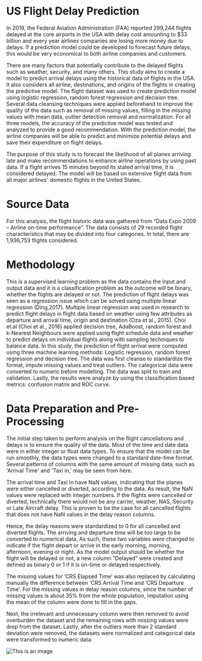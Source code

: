 # US Flight Delay Prediction

In 2019, the Federal Aviation Administration (FAA) reported 299,244 flights delayed at the core airports in the USA with delay cost amounting to $33 billion and every year airlines companies are losing more money due to delays. If a prediction model could be developed to forecast future delays, this would be very economical to both airline companies and customers.

There are many factors that potentially contribute to the delayed flights such as weather, security, and many others. This study aims to create a model to predict arrival delays using the historical data of flights in the USA. It also considers all airline, destinations, and
origins of the flights in creating the predictive model. The flight dataset was used to create prediction model using logistic regression,
random forest regression and decision tree. Several data cleansing techniques were applied beforehand to improve the quality of the data such as removal of missing values, filling in the missing values with mean data, outlier detection removal and normalization. For all three
models, the accuracy of the predictive model was tested and analyzed to provide a good recommendation. With the prediction model, the airline companies will be able to predict and minimize potential delays and save their expenditure on flight delays.

The purpose of this study is to forecast the likelihood of all planes arriving late and make recommendations to enhance airline operations by using past data. If a flight arrives 15 minutes beyond its stated arrival time, it is considered delayed. The model will be based on extensive flight data from all major airlines' domestic flights in the United States.

# Source Data
For this analysis, the flight historic data was gathered from “Data Expo 2009 – Airline on-time performance”. The data consists of 29 recorded flight characteristics that may be divided into four categories. In total, there are 1,936,753 flights considered.

# Methodology

This is a supervised learning problem as the data contains the input and output data and it is a classification problem as the outcome will be binary, whether the flights are delayed or not. The prediction of flight delays was seen as a regression issue which can be solved using
multiple linear regression (Ding,2017). Multiple linear regression was used in research to predict flight delays in flight data based on weather using few attributes as departure and arrival time, origin and destination (Oza et al., 2015). Choi et.al (Choi et al., 2016) applied decision tree, AdaBoost, random forest and k-Nearest Neighbours were applied using flight schedule data and weather to predict delays on individual flights along with sampling techniques to
balance data. In this study, the prediction of flight arrival were computed using three machine learning methods: Logistic regression, random forest regression and decision tree. The data was first cleanse to standardize the format, impute missing values and treat outliers. The categorical data were converted to numeric before modelling. The data was split to train and validation. Lastly, the results were analyze by using the classification based metrics: confusion matrix and ROC curve.


# Data Preparation and Pre-Processing

The initial step taken to perform analysis on the flight cancellations and delays is to ensure the quality of the data. Most of the time and date data were in either integer or float data types. To ensure that the model can be run smoothly, the data types were changed to a standard date-time format. Several patterns of columns with the same amount of missing data, such as 'Arrival Time' and 'Taxi in,' may be seen from here. 

The arrival time and Taxi In have NaN values, indicating that the planes were either cancelled or diverted, according to the data. As  result, the NaN values were replaced with integer numbers. If the flights were cancelled or diverted, technically there would not be any carrier, weather, NAS, Security or Late Aircraft
delay. This is proven to be the case for all cancelled flights that does not have NaN values in the delay reason columns.

Hence, the delay reasons were standardized to 0 for all cancelled and diverted flights. The arriving and departure time will be too large to be converted to numerical data. As such, these two variables were changed to indicate if the flight depart or arrive in the early morning, morning, afternoon, evening or night. As the model output should be whether the flight will be delayed or not, a new column “Delayed” were created and defined as binary 0 or 1 if it is on-time or delayed respectively. 

The missing values for ‘CRS Elapsed Time’ was also replaced by calculating manually the difference between ‘CRS Arrival Time and ‘CRS Departure Time’. For the missing values in delay reason columns, since the number of missing values is about 35% from the whole population, imputation using the mean of the column were done to fill in the gaps. 

Next, the irrelevant and unnecessary column were then removed to avoid overburden the dataset and the remaining rows with missing values were drop from the dataset. Lastly, after the outliers more than 2 standard deviation were removed, the datasets were normalized and categorical data were transformed to numeric data.

![This is an image](https://github.com/nurulnadira/flightdelayprediction/blob/17e218828e9c42c063d5e29bd8b506936c464f99/ROC.png)


